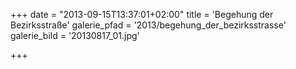 +++
date = "2013-09-15T13:37:01+02:00"
title = 'Begehung der Bezirksstraße'
galerie_pfad = '2013/begehung_der_bezirksstrasse'
galerie_bild = '20130817_01.jpg'

+++

      